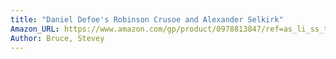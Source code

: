 ```yaml
---
title: "Daniel Defoe's Robinson Crusoe and Alexander Selkirk"
Amazon_URL: https://www.amazon.com/gp/product/0978813847/ref=as_li_ss_tl?ie=UTF8&linkCode=ll1&tag=internetbo00a-20
Author: Bruce, Stevey
---
```

 